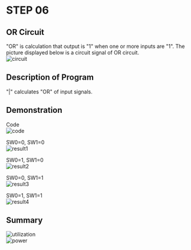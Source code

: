 # STEP 06
## OR Circuit
"OR" is calculation that output is "1" when one or more inputs are "1". The picture displayed below is a circuit signal of OR circuit.  
![circuit](./images/step6/circuit.png)
## Description of Program
"|" calculates "OR" of input signals.
## Demonstration
Code  
![code](./images/step6/code.png)  

SW0=0, SW1=0  
![result1](./images/step6/result1.jpg)  

SW0=1, SW1=0  
![result2](./images/step6/result2.jpg)  

SW0=0, SW1=1  
![result3](./images/step6/result3.jpg)  

SW0=1, SW1=1  
![result4](./images/step6/result4.jpg)
## Summary
![utilization](./images/step6/utilization.png)  
![power](./images/step6/power.png)
